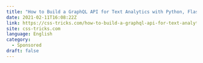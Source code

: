 ```yaml
---
title: "How to Build a GraphQL API for Text Analytics with Python, Flask and Fauna"
date: 2021-02-11T16:08:22Z
link: https://css-tricks.com/how-to-build-a-graphql-api-for-text-analytics-with-python-flask-and-fauna/?utm_medium=RSS&utm_source=news.12bit.vn
site: css-tricks.com
language: English
category:
  - Sponsored
draft: false
---
```

